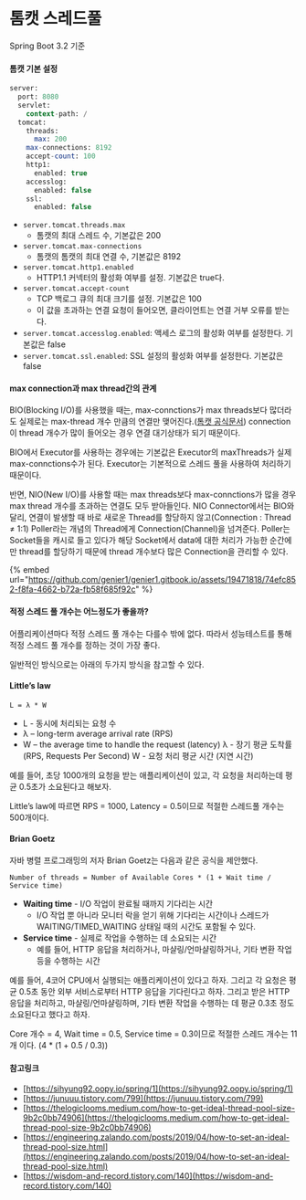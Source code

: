# 톰캣 스레드풀

Spring Boot 3.2 기준

#### 톰캣 기본 설정

```sql
server:
  port: 8080
  servlet:
    context-path: /
  tomcat:
    threads:
      max: 200
    max-connections: 8192
    accept-count: 100
    http1:
      enabled: true
    accesslog:
      enabled: false
    ssl:
      enabled: false
```

* `server.tomcat.threads.max`
  * 톰캣의 최대 스레드 수, 기본값은 200
* `server.tomcat.max-connections`
  * 톰캣의 톰캣의 최대 연결 수, 기본값은 8192
* `server.tomcat.http1.enabled`
  * HTTP1.1 커넥터의 활성화 여부를 설정. 기본값은 true다.
* `server.tomcat.accept-count`
  * TCP 백로그 큐의 최대 크기를 설정. 기본값은 100
  * 이 값을 초과하는 연결 요청이 들어오면, 클라이언트는 연결 거부 오류를 받는다.
* `server.tomcat.accesslog.enabled`: 액세스 로그의 활성화 여부를 설정한다. 기본값은 false
* `server.tomcat.ssl.enabled`: SSL 설정의 활성화 여부를 설정한다. 기본값은 false

#### max connection과 max thread간의 관계

BIO(Blocking I/O)를 사용했을 때는, max-connctions가 max threads보다 많더라도 실제로는 max-thread 개수 만큼의 연결만 맺어진다.([톰캣 공식문서](https://tomcat.apache.org/tomcat-7.0-doc/config/http.html)) connection이 thread 개수가 많이 들어오는 경우 연결 대기상태가 되기 때문이다.

BIO에서 Executor를 사용하는 경우에는 기본값은 Executor의 maxThreads가 실제 max-connctions수가 된다. Executor는 기본적으로 스레드 풀을 사용하여 처리하기 때문이다.

반면, NIO(New I/O)를 사용할 때는 max threads보다 max-connctions가 많을 경우 max thread 개수를 초과하는 연결도 모두 받아들인다. NIO Connector에서는 BIO와 달리, 연결이 발생할 때 바로 새로운 Thread를 할당하지 않고(Connection : Thread ≠ 1:1) Poller라는 개념의 Thread에게 Connection(Channel)을 넘겨준다. Poller는 Socket들을 캐시로 들고 있다가 해당 Socket에서 data에 대한 처리가 가능한 순간에만 thread를 할당하기 때문에 thread 개수보다 많은 Connection을 관리할 수 있다.

{% embed url="https://github.com/genier1/genier1.gitbook.io/assets/19471818/74efc852-f8fa-4662-b72a-fb58f685f92c" %}

#### 적정 스레드 풀 개수는 어느정도가 좋을까?

어플리케이션마다 적정 스레드 풀 개수는 다를수 밖에 없다. 따라서 성능테스트를 통해 적정 스레드 풀 개수를 정하는 것이 가장 좋다.

일반적인 방식으로는 아래의 두가지 방식을 참고할 수 있다.

#### Little’s law

`L = λ * W`

* L - 동시에 처리되는 요청 수
* λ – long-term average arrival rate (RPS)
* W – the average time to handle the request (latency) λ - 장기 평균 도착률 (RPS, Requests Per Second) W - 요청 처리 평균 시간 (지연 시간)

예를 들어, 초당 1000개의 요청을 받는 애플리케이션이 있고, 각 요청을 처리하는데 평균 0.5초가 소요된다고 해보자.

Little’s law에 따르면 RPS = 1000, Latency = 0.5이므로 적절한 스레드풀 개수는 500개이다.

#### Brian Goetz

자바 병렬 프로그래밍의 저자 Brian Goetz는 다음과 같은 공식을 제안했다.

`Number of threads = Number of Available Cores * (1 + Wait time / Service time)`

* **Waiting time** - I/O 작업이 완료될 때까지 기다리는 시간
  * I/O 작업 뿐 아니라 모니터 락을 얻기 위해 기다리는 시간이나 스레드가 WAITING/TIMED\_WAITING 상태일 때의 시간도 포함될 수 있다.
* **Service time** - 실제로 작업을 수행하는 데 소요되는 시간
  * 예를 들어, HTTP 응답을 처리하거나, 마샬링/언마샬링하거나, 기타 변환 작업 등을 수행하는 시간

예를 들어, 4코어 CPU에서 실행되는 애플리케이션이 있다고 하자. 그리고 각 요청은 평균 0.5초 동안 외부 서비스로부터 HTTP 응답을 기다린다고 하자. 그리고 받은 HTTP 응답을 처리하고, 마샬링/언마샬링하며, 기타 변환 작업을 수행하는 데 평균 0.3초 정도 소요된다고 했다고 하자.

Core 개수 = 4, Wait time = 0.5, Service time = 0.3이므로 적절한 스레드 개수는 11개 이다. (4 \* (1 + 0.5 / 0.3))

#### 참고링크

* [https://sihyung92.oopy.io/spring/1](https://sihyung92.oopy.io/spring/1)
* [https://junuuu.tistory.com/799](https://junuuu.tistory.com/799)
* [https://thelogiclooms.medium.com/how-to-get-ideal-thread-pool-size-9b2c0bb74906](https://thelogiclooms.medium.com/how-to-get-ideal-thread-pool-size-9b2c0bb74906)
* [https://engineering.zalando.com/posts/2019/04/how-to-set-an-ideal-thread-pool-size.html](https://engineering.zalando.com/posts/2019/04/how-to-set-an-ideal-thread-pool-size.html)
* [https://wisdom-and-record.tistory.com/140](https://wisdom-and-record.tistory.com/140)
